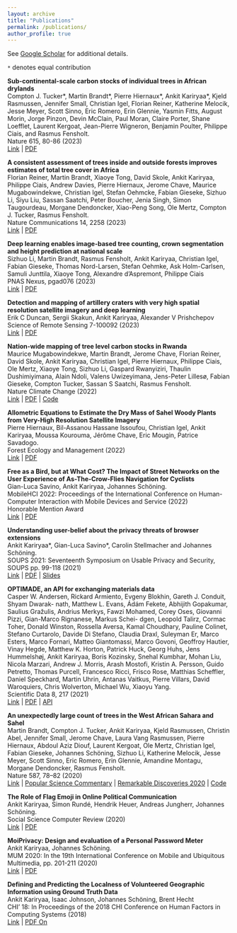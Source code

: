 ```yaml
---
layout: archive
title: "Publications"
permalink: /publications/
author_profile: true
---
```


See [Google Scholar](https://scholar.google.com/citations?user=lwSTZGgAAAAJ&hl=en) for additional details.

`*` denotes equal contribution

**Sub-continental-scale carbon stocks of individual trees in African drylands** \
Compton J. Tucker\*, Martin Brandt\*, Pierre Hiernaux\*, Ankit Kariryaa\*,
Kjeld Rasmussen, Jennifer Small, Christian Igel, Florian Reiner, Katherine Melocik, 
Jesse Meyer, Scott Sinno, Eric Romero, Erin Glennie, Yasmin Fitts, August Morin, 
Jorge Pinzon, Devin McClain, Paul Moran, Claire Porter, Shane Loefflet, Laurent Kergoat, 
Jean-Pierre Wigneron, Benjamin Poulter, Philippe Ciais, and Rasmus Fensholt. \
Nature 615, 80-86 (2023)\
[Link](https://doi.org/10.1038/s41586-022-05653-6) | [PDF](https://www.nature.com/articles/s41586-022-05653-6.pdf)

**A consistent assessment of trees inside and outside forests improves estimates of total tree cover in Africa** \
Florian Reiner, Martin Brandt, Xiaoye Tong, David Skole, Ankit Kariryaa,
Philippe Ciais, Andrew Davies, Pierre Hiernaux, Jerome Chave, 
Maurice Mugabowindekwe, Christian Igel, Stefan Oehmcke, Fabian Gieseke, Sizhuo Li, 
Siyu Liu, Sassan Saatchi, Peter Boucher, Jenia Singh, Simon Taugourdeau, 
Morgane Dendoncker, Xiao-Peng Song, Ole Mertz, Compton J. Tucker, Rasmus Fensholt. \
Nature Communications 14, 2258 (2023)\
[Link](https://www.nature.com/articles/s41467-023-37880-4) | [PDF](https://www.nature.com/articles/s41467-023-37880-4.pdf)

**Deep learning enables image-based tree counting, crown segmentation and height prediction at national scale** \
Sizhuo Li, Martin Brandt, Rasmus Fensholt, Ankit Kariryaa,
Christian Igel, Fabian Gieseke, Thomas Nord-Larsen, Stefan Oehmke, 
Ask Holm-Carlsen, Samuli Junttila, Xiaoye Tong, Alexandre d’Aspremont, Philippe Ciais\
PNAS Nexus, pgad076 (2023)  \
[Link](https://doi.org/10.1093/pnasnexus/pgad076) | [PDF](https://academic.oup.com/pnasnexus/article-pdf/2/4/pgad076/49868184/pgad076.pdf)


**Detection and mapping of artillery craters with very high spatial resolution satellite imagery and deep learning**\
Erik C Duncan, Sergii Skakun, Ankit Kariryaa, Alexander V Prishchepov \
Science of Remote Sensing 7-100092 (2023)\
[Link](https://www.sciencedirect.com/science/article/pii/S2666017223000172) | [PDF](https://www.sciencedirect.com/science/article/pii/S2666017223000172/pdfft?md5=dea1be4fa44d76598b72462638fd3653&pid=1-s2.0-S2666017223000172-main.pdf)

**Nation-wide mapping of tree level carbon stocks in Rwanda** \
Maurice Mugabowindekwe, Martin Brandt, Jerome Chave, Florian Reiner, David Skole,
Ankit Kariryaa, Christian Igel, Pierre Hiernaux, Philippe Ciais, Ole Mertz, Xiaoye Tong,
Sizhuo Li, Gaspard Rwanyiziri, Thaulin Dushimiyimana, Alain Ndoli, Valens Uwizeyimana,
Jens-Peter Lillesø, Fabian Gieseke, Compton Tucker, Sassan S Saatchi, Rasmus Fensholt. \
Nature Climate Change (2022) \
[Link](https://www.nature.com/articles/s41558-022-01544-w) | [PDF](https://www.nature.com/articles/s41558-022-01544-w.pdf) | [Code](https://zenodo.org/record/3978185)

**Allometric Equations to Estimate the Dry Mass of Sahel Woody Plants from Very-High Resolution Satellite Imagery**\
Pierre Hiernaux, Bil-Assanou Hassane Issoufou, Christian Igel, Ankit Kariryaa, Moussa Kourouma, Jérôme Chave, Eric Mougin, Patrice Savadogo.\
Forest Ecology and Management (2022)\
[Link](https://www.sciencedirect.com/science/article/abs/pii/S0378112722006478) | [PDF](https://www.sciencedirect.com/science/article/pii/S0378112722006478/pdfft?md5=4a8be79b993b205bf373b399f030b35a&pid=1-s2.0-S0378112722006478-main.pdf) 

**Free as a Bird, but at What Cost? The Impact of Street Networks on the User Experience of As-The-Crow-Flies Navigation for Cyclists**\
Gian-Luca Savino, Ankit Kariryaa, Johannes Schöning.\
MobileHCI 2022: Proceedings of the International Conference on Human-Computer Interaction with Mobile Devices and Service (2022)\
Honorable Mention Award\
[Link](https://dl.acm.org/doi/abs/10.1145/3546744) | [PDF](https://dl.acm.org/doi/pdf/10.1145/3546744)

**Understanding user-belief about the privacy threats of browser extensions**\
Ankit Kariryaa\*, Gian-Luca Savino\*, Carolin Stellmacher and Johannes Schöning.\
SOUPS 2021: Seventeenth Symposium on Usable Privacy and Security, SOUPS pp. 99-118 (2021)\
[Link](https://www.usenix.org/conference/soups2021/presentation/kariryaa) | [PDF](https://www.usenix.org/system/files/soups2021-kariryaa.pdf) | [Slides](https://www.usenix.org/system/files/soups2021_slides_kariryaa.pdf)

**OPTIMADE, an API for exchanging materials data**\
Casper W. Andersen, Rickard Armiento, Evgeny Blokhin, Gareth J. Conduit, Shyam Dwarak-
nath, Matthew L. Evans, Ádám Fekete, Abhijith Gopakumar, Saulius Gražulis, Andrius
Merkys, Fawzi Mohamed, Corey Oses, Giovanni Pizzi, Gian-Marco Rignanese, Markus Schei-
dgen, Leopold Talirz, Cormac Toher, Donald Winston, Rossella Aversa, Kamal Choudhary,
Pauline Colinet, Stefano Curtarolo, Davide Di Stefano, Claudia Draxl, Suleyman Er, Marco
Esters, Marco Fornari, Matteo Giantomassi, Marco Govoni, Geoffroy Hautier, Vinay Hegde,
Matthew K. Horton, Patrick Huck, Georg Huhs, Jens Hummelshøj, Ankit Kariryaa, Boris
Kozinsky, Snehal Kumbhar, Mohan Liu, Nicola Marzari, Andrew J. Morris, Arash Mostofi,
Kristin A. Persson, Guido Petretto, Thomas Purcell, Francesco Ricci, Frisco Rose, Matthias
Scheffler, Daniel Speckhard, Martin Uhrin, Antanas Vaitkus, Pierre Villars, David Waroquiers,
Chris Wolverton, Michael Wu, Xiaoyu Yang.\
Scientific Data 8, 217 (2021)\
[Link](https://doi.org/10.1038/s41597-021-00974-z) | [PDF](https://www.nature.com/articles/s41597-021-00974-z.pdf) | [API](https://www.optimade.org/)


**An unexpectedly large count of trees in the West African Sahara and Sahel**\
Martin Brandt, Compton J. Tucker, Ankit Kariryaa, Kjeld Rasmussen, Christin Abel,
Jennifer Small, Jerome Chave, Laura Vang Rasmussen, Pierre Hiernaux, Abdoul Aziz Diouf,
Laurent Kergoat, Ole Mertz, Christian Igel, Fabian Gieseke, Johannes Schöning, Sizhuo Li,
Katherine Melocik, Jesse Meyer, Scott Sinno, Eric Romero, Erin Glennie, Amandine Montagu,
Morgane Dendoncker, Rasmus Fensholt.\
Nature 587, 78–82 (2020)\
[Link](https://doi.org/10.1038/s41586-020-2824-5) | [Popular Science Commentary](https://www.nature.com/articles/d41586-020-02830-3) | [Remarkable Discoveries 2020](https://www.nature.com/articles/d41586-020-03514-8) | [Code](https://zenodo.org/record/3978185)

**The Role of Flag Emoji in Online Political Communication**\
Ankit Kariryaa, Simon Rundé, Hendrik Heuer, Andreas Jungherr, Johannes Schöning.\
Social Science Computer Review (2020)\
[Link](https://doi.org/10.1177/0894439320909085) | [PDF](https://journals.sagepub.com/doi/pdf/10.1177/0894439320909085)

**MoiPrivacy: Design and evaluation of a Personal Password Meter**\
Ankit Kariryaa, Johannes Schöning.\
MUM 2020: In the 19th International Conference on Mobile and Ubiquitous Multimedia, pp. 201-211 (2020) \
[Link](https://doi.org/10.1145/3428361.3428397) | [PDF](https://dl.acm.org/doi/pdf/10.1145/3428361.3428397) 

**Defining and Predicting the Localness of Volunteered Geographic Information using Ground Truth Data**\
Ankit Kariryaa, Isaac Johnson, Johannes Schöning, Brent Hecht\
CHI’ 18: In Proceedings of the 2018 CHI Conference on Human Factors in Computing Systems (2018)\
[Link](https://dl.acm.org/doi/abs/10.1145/3173574.3173839) | [PDF On](https://dl.acm.org/doi/pdf/10.1145/3173574.3173839)

